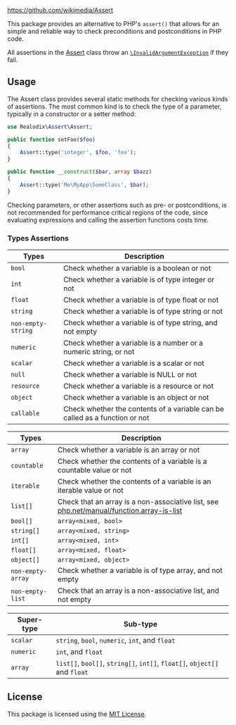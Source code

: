 https://github.com/wikimedia/Assert

This package provides an alternative to PHP's `assert()` that allows for an simple and reliable way
to check preconditions and postconditions in PHP code.

All assertions in the [Assert](src/Assert.php) class throw an [`\InvalidArgumentException`](https://www.php.net/manual/en/class.invalidargumentexception.php) if they fail.

Usage
-------

The Assert class provides several static methods for checking various kinds of assertions. The most
common kind is to check the type of a parameter, typically in a constructor or a setter method:

```php
use Realodix\Assert\Assert;

public function setFoo($foo)
{
    Assert::type('integer', $foo, 'foo');
}

public function __construct($bar, array $bazz)
{
    Assert::type('Me\MyApp\SomeClass', $bar);
}
```

Checking parameters, or other assertions such as pre- or postconditions, is not recommended for
performance critical regions of the code, since evaluating expressions and calling the assertion
functions costs time.

### Types Assertions

Types       | Description
----------- | ------------------------------------------------------------------
`bool`      | Check whether a variable is a boolean or not
`int`       | Check whether a variable is of type integer or not
`float`     | Check whether a variable is of type float or not
`string`    | Check whether a variable is of type string or not
`non-empty-string` | Check whether a variable is of type string, and not empty
`numeric`   | Check whether a variable is a number or a numeric string, or not
`scalar`    | Check whether a variable is a scalar or not
`null`      | Check whether a variable is NULL or not
`resource`  | Check whether a variable is a resource or not
`object`    | Check whether a variable is an object or not
`callable`  | Check whether the contents of a variable can be called as a function or not

Types       | Description
----------- | ------------------------------------------------------------------
`array`     | Check whether a variable is an array or not
`countable` | Check whether the contents of a variable is a countable value or not
`iterable`  | Check whether the contents of a variable is an iterable value or not
`list[]`    | Check that an array is a non-associative list, see [php.net/manual/function.array-is-list](https://www.php.net/manual/en/function.array-is-list.php)
`bool[]`    | `array<mixed, bool>`
`string[]`  | `array<mixed, string>`
`int[]`     | `array<mixed, int>`
`float[]`   | `array<mixed, float>`
`object[]`  | `array<mixed, object>`
`non-empty-array` | Check whether a variable is of type array, and not empty
`non-empty-list`  | Check that an array is a non-associative list, and not empty

Super-type | Sub-type
---------- | ------------------------------------------------------------------
`scalar`   | `string`, `bool`, `numeric`, `int`, and  `float`
`numeric`  | `int`, and  `float`
`array`    | `list[]`, `bool[]`, `string[]`, `int[]`, `float[]`, `object[]` and  `float`

## License

This package is licensed using the [MIT License](/LICENSE).
